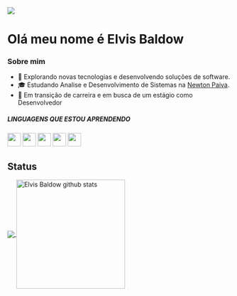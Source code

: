 ![](https://komarev.com/ghpvc/?username=elvisbaldow&color=006bed)
<h1>Olá meu nome é Elvis Baldow</h1>

<h3>Sobre mim</h3>

- 🤔 Explorando novas tecnologias e desenvolvendo soluções de software.
- 🎓 Estudando Analise e Desenvolvimento de Sistemas na <a href="https://newtonpaiva.br/">Newton Paiva</a>.
- 💼 Em transição de carreira e em busca de um estágio como Desenvolvedor</a>


<h5>LINGUAGENS QUE ESTOU APRENDENDO</h5>
<div diplay = "inline">
<img width="30" height="30" src="https://cdn.jsdelivr.net/gh/devicons/devicon/icons/html5/html5-original.svg" />
<img width="30" height="30" src="https://cdn.jsdelivr.net/gh/devicons/devicon/icons/css3/css3-original.svg" /> 
<img width="30" height = "30" src="https://cdn.jsdelivr.net/gh/devicons/devicon/icons/javascript/javascript-original.svg" />
<img width="30" height = "30" src="https://cdn.jsdelivr.net/gh/devicons/devicon/icons/java/java-original.svg" />
<img width="30" height = "30" src="https://cdn.jsdelivr.net/gh/devicons/devicon/icons/python/python-original.svg" />
          
</div>          

## Status

<a href="https://github.com/elvisbaldow">
  <img align="center" src="https://github-readme-stats.vercel.app/api/top-langs/?username=elvisbaldow&theme=dracula&hide_langs_below=1" />
</a>

<a href="https://github.com/elvisbaldow">
 <img height = "245" align="center" src="https://github-readme-stats.vercel.app/api?username=elvisbaldow&show_icons=true&theme=dracula&line_height=27" alt="Elvis Baldow github stats"/>
</a>
<!--
**Aplicações e dados**

![Java](https://img.shields.io/badge/-Java-333333?style=flat&logo=Java&logoColor=007396)
![JavaScript](https://img.shields.io/badge/-JavaScript-333333?style=flat&logo=javascript)
![HTML5](https://img.shields.io/badge/-HTML5-333333?style=flat&logo=HTML5)
![CSS](https://img.shields.io/badge/-CSS-333333?style=flat&logo=CSS3&logoColor=1572B6)
![Flutter](https://img.shields.io/badge/-Flutter-333333?style=flat&logo=Flutter)
![React](https://img.shields.io/badge/-React-333333?style=flat&logo=react)
![React Native](https://img.shields.io/badge/-React%20Native-333333?style=flat&logo=react)
![Jest](https://img.shields.io/badge/-Jest-333333?style=flat&logo=jest)
![MySQL](https://img.shields.io/badge/-MySQL-333333?style=flat&logo=mysql)
-->
<!--
**Utilidades**

![Insomnia](https://img.shields.io/badge/-Insomnia-333333?style=flat&logo=insomnia)
![Postman](https://img.shields.io/badge/-Postman-333333?style=flat&logo=postman)

**DevOps**

![Git](https://img.shields.io/badge/-Git-333333?style=flat&logo=git)
![GitHub](https://img.shields.io/badge/-GitHub-333333?style=flat&logo=github)
![Bitbucket](https://img.shields.io/badge/-Bitbucket-333333?style=flat&logo=bitbucket)
![Docker](https://img.shields.io/badge/-Docker-333333?style=flat&logo=docker)
![Travis](https://img.shields.io/badge/-Travis-333333?style=flat&logo=travis)

**Ferramentas de desenvolvimento**

![Visual Studio Code](https://img.shields.io/badge/-Visual%20Studio%20Code-333333?style=flat&logo=visual-studio-code&logoColor=007ACC)
![Eclipse](https://img.shields.io/badge/-Eclipse-333333?style=flat&logo=eclipse-ide&logoColor=2C2255)
![Trello](https://img.shields.io/badge/-Trello-333333?style=flat&logo=trello&logoColor=007ACC)
![Figma](https://img.shields.io/badge/-Figma-333333?style=flat&logo=figma&logoColor=007ACC)
![Adobe XD](https://img.shields.io/badge/-Adobe%20XD-333333?style=flat&logo=adobe-xd&logoColor=007ACC)

<br/>

<a href="https://github.com/iuricode">
  <img height="180em" src="https://github-readme-stats.vercel.app/api?username=iuricode&theme=dracula&show_icons=true" />
</a>

<h3>Onde me encontrar</h3>

[![Linkedin](https://img.shields.io/badge/-username-blue?style=flat-square&logo=Linkedin&logoColor=white&link=LINK-DO-SEU-LINKEDIN)](LINK-DO-SEU-LINKEDIN)
[![Gmail Badge](https://img.shields.io/badge/-seuemail@email.com-006bed?style=flat-square&logo=Gmail&logoColor=white&link=mailto:SEU-EMAIL)](mailto:SEU-EMAIL)
[![GitHub](https://img.shields.io/github/followers/iuricode?label=follow&style=social)](LINK-DO-SEU-GITHUB)
